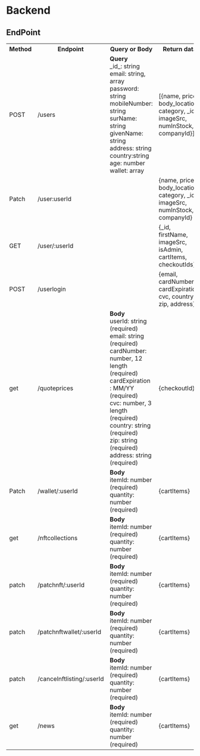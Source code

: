 # Backend

## EndPoint

<table>
  <tr>
    <th>Method</th>
    <th>Endpoint</th>
    <th>Query or Body</th>
    <th>Return data</th>
  </tr>
  <tr>
   <td>POST</td>
    <td> /users </td>
    <td><strong>Query</strong><br/>_id_: string<br /> email: string, array<br /> password: string<br /> mobileNumber: string<br /> surName: string<br />givenName: string <br /> address: string <br />country:string <br />age: number<br />wallet: array</td>
    <td>[{name, price, body_location, category, _id, imageSrc, numInStock, companyId}] </td>
  </tr>
  <tr>
    <td>Patch</td>
    <td> /user:userId </td>
    <td></td>
    <td>{name, price, body_location, category, _id, imageSrc, numInStock, companyId}</td>
  </tr>
  <tr>
    <td>GET</td>
    <td> /user/:userId </td>
    <td></td>
    <td>{_id, firstName, imageSrc, isAdmin, cartItems, checkoutIds}</td>
  </tr>
  <tr>
    <td>POST</td>
    <td> /userlogin </td>
    <td></td>
    <td>{email, cardNumber, cardExpiration, cvc, country, zip, address}</td>
  </tr>
   <tr>
    <td>get</td>
    <td> /quoteprices </td>
    <td><strong>Body</strong><br/> userId: string (required) <br/> email: string (required) <br/>cardNumber: number, 12 length (required)<br /> cardExpiration : MM/YY (required)<br />cvc: number, 3 length (required)<br /> country: string (required)<br />zip: string (required)<br /> address: string (required)              </td>
    <td>{checkoutId}</td>
  </tr>
  <tr>
    <td>Patch</td>
    <td> /wallet/:userId </td>
    <td><strong>Body</strong><br/>itemId: number (required)<br/>quantity: number (required) </td>
    <td>{cartItems}</td>
  </tr>
    <tr>
    <td>get</td>
    <td> /nftcollections</td>
    <td><strong>Body</strong><br/>itemId: number (required)<br/>quantity: number (required) </td>
    <td>{cartItems}</td>
  </tr>
   <tr>
    <td>patch</td>
    <td> /patchnft/:userId</td>
    <td><strong>Body</strong><br/>itemId: number (required)<br/>quantity: number (required) </td>
    <td>{cartItems}</td>
  </tr>
    <tr>
    <td>patch</td>
    <td> /patchnftwallet/:userId</td>
    <td><strong>Body</strong><br/>itemId: number (required)<br/>quantity: number (required) </td>
    <td>{cartItems}</td>
  </tr>
     <tr>
    <td>patch</td>
    <td> /cancelnftlisting/:userId</td>
    <td><strong>Body</strong><br/>itemId: number (required)<br/>quantity: number (required) </td>
    <td>{cartItems}</td>
  </tr>
       <tr>
    <td>get</td>
    <td> /news</td>
    <td><strong>Body</strong><br/>itemId: number (required)<br/>quantity: number (required) </td>
    <td>{cartItems}</td>
  </tr>
</table>
